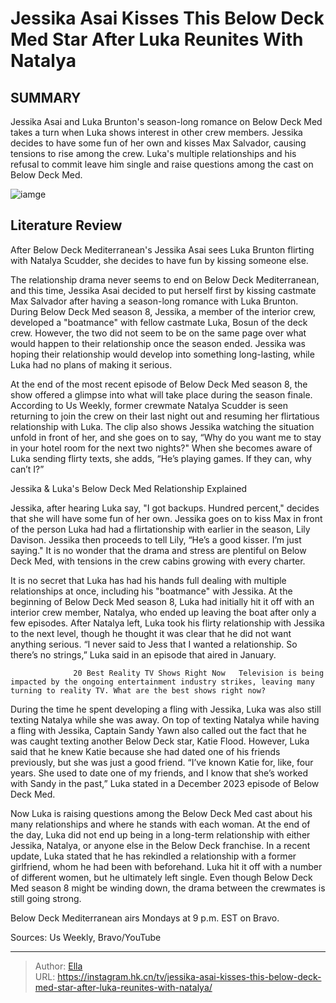 # Jessika Asai Kisses This Below Deck Med Star After Luka Reunites With Natalya


## SUMMARY 



  Jessika Asai and Luka Brunton&#39;s season-long romance on Below Deck Med takes a turn when Luka shows interest in other crew members.   Jessika decides to have some fun of her own and kisses Max Salvador, causing tensions to rise among the crew.   Luka&#39;s multiple relationships and his refusal to commit leave him single and raise questions among the cast on Below Deck Med.  

![iamge](https://static1.srcdn.com/wordpress/wp-content/uploads/2023/11/9-am-below-deck-mediterranean_-are-luka-jessika-the-next-hook-up_-all-signs-point-to-yes.jpg)

## Literature Review

After Below Deck Mediterranean&#39;s Jessika Asai sees Luka Brunton flirting with Natalya Scudder, she decides to have fun by kissing someone else.




The relationship drama never seems to end on Below Deck Mediterranean, and this time, Jessika Asai decided to put herself first by kissing castmate Max Salvador after having a season-long romance with Luka Brunton. During Below Deck Med season 8, Jessika, a member of the interior crew, developed a &#34;boatmance&#34; with fellow castmate Luka, Bosun of the deck crew. However, the two did not seem to be on the same page over what would happen to their relationship once the season ended. Jessika was hoping their relationship would develop into something long-lasting, while Luka had no plans of making it serious.




At the end of the most recent episode of Below Deck Med season 8, the show offered a glimpse into what will take place during the season finale. According to Us Weekly, former crewmate Natalya Scudder is seen returning to join the crew on their last night out and resuming her flirtatious relationship with Luka. The clip also shows Jessika watching the situation unfold in front of her, and she goes on to say, “Why do you want me to stay in your hotel room for the next two nights?&#34; When she becomes aware of Luka sending flirty texts, she adds, “He’s playing games. If they can, why can’t I?”


 Jessika &amp; Luka&#39;s Below Deck Med Relationship Explained 
          

Jessika, after hearing Luka say, &#34;I got backups. Hundred percent,&#34; decides that she will have some fun of her own. Jessika goes on to kiss Max in front of the person Luka had had a flirtationship with earlier in the season, Lily Davison. Jessika then proceeds to tell Lily, “He’s a good kisser. I’m just saying.&#34; It is no wonder that the drama and stress are plentiful on Below Deck Med, with tensions in the crew cabins growing with every charter.





 

It is no secret that Luka has had his hands full dealing with multiple relationships at once, including his &#34;boatmance&#34; with Jessika. At the beginning of Below Deck Med season 8, Luka had initially hit it off with an interior crew member, Natalya, who ended up leaving the boat after only a few episodes. After Natalya left, Luka took his flirty relationship with Jessika to the next level, though he thought it was clear that he did not want anything serious. “I never said to Jess that I wanted a relationship. So there’s no strings,” Luka said in an episode that aired in January.

                  20 Best Reality TV Shows Right Now   Television is being impacted by the ongoing entertainment industry strikes, leaving many turning to reality TV. What are the best shows right now?   




During the time he spent developing a fling with Jessika, Luka was also still texting Natalya while she was away. On top of texting Natalya while having a fling with Jessika, Captain Sandy Yawn also called out the fact that he was caught texting another Below Deck star, Katie Flood. However, Luka said that he knew Katie because she had dated one of his friends previously, but she was just a good friend. “I’ve known Katie for, like, four years. She used to date one of my friends, and I know that she’s worked with Sandy in the past,” Luka stated in a December 2023 episode of Below Deck Med.

Now Luka is raising questions among the Below Deck Med cast about his many relationships and where he stands with each woman. At the end of the day, Luka did not end up being in a long-term relationship with either Jessika, Natalya, or anyone else in the Below Deck franchise. In a recent update, Luka stated that he has rekindled a relationship with a former girlfriend, whom he had been with beforehand. Luka hit it off with a number of different women, but he ultimately left single. Even though Below Deck Med season 8 might be winding down, the drama between the crewmates is still going strong.




Below Deck Mediterranean airs Mondays at 9 p.m. EST on Bravo.

Sources: Us Weekly, Bravo/YouTube



---

> Author: [Ella](https://instagram.hk.cn/)  
> URL: https://instagram.hk.cn/tv/jessika-asai-kisses-this-below-deck-med-star-after-luka-reunites-with-natalya/  

